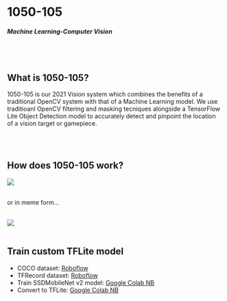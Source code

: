 <h1>1050-105</h1>
<h5>Machine Learning-Computer Vision</h5>
<br><br>
<h2>What is 1050-105?</h2>
<p>1050-105 is our 2021 Vision system which combines the benefits of a traditional OpenCV system with that of a Machine Learning model. We use traditioanl OpenCV filtering and masking tecniques alongside a TensorFlow Lite Object Detection model to accurately detect and pinpoint the location of a vision target or gamepiece.</p>
<br><br>
<h2>How does 1050-105 work?</h2>
<img src='readme_imgs\image.svg'>
<br><br>
<p>or in meme form...</p>
<br>
<img src='readme_imgs\4qyg7e.jpg'>
<br><br>
<h2>Train custom TFLite model</h2>
<ul>
  <li>COCO dataset: <a href='https://app.roboflow.com/ds/KQOksETAbP?key=au2OToVZUd'>Roboflow</a></li>
  <li>TFRecord dataset: <a href='https://app.roboflow.com/ds/vMAuXS5Fps?key=wTtLqjzKvf'>Roboflow</a></li>
  <li>Train SSDMobileNet v2 model: <a href='tinyurl.com/roboflowtf2mod'>Google Colab NB</a></li>
  <li>Convert to TFLite: <a href='tinyurl.com/2601tfliteconvert'>Google Colab NB</a></li>
</ul>
